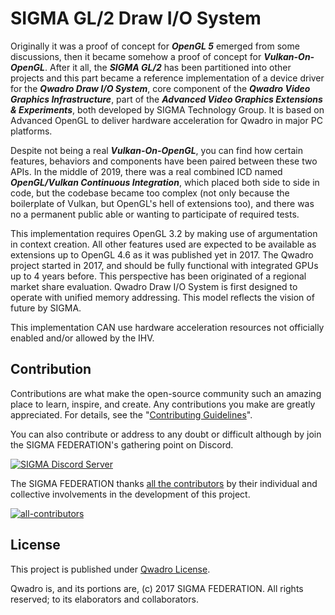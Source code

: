 # SIGMA GL/2 Draw I/O System
Originally it was a proof of concept for ***OpenGL 5*** emerged from some discussions, then it became somehow a proof of concept for ***Vulkan-On-OpenGL***. After it all, the ***SIGMA GL/2*** has been partitioned into other projects and this part became a reference implementation of a device driver for the ***Qwadro Draw I/O System***, core component of the ***Qwadro Video Graphics Infrastructure***, part of the ***Advanced Video Graphics Extensions & Experiments***, both developed by SIGMA Technology Group. It is based on Advanced OpenGL to deliver hardware acceleration for Qwadro in major PC platforms.

Despite not being a real ***Vulkan-On-OpenGL***, you can find how certain features, behaviors and components have been paired between these two APIs. In the middle of 2019, there was a real combined ICD named ***OpenGL/Vulkan Continuous Integration***, which placed both side to side in code, but the codebase became too complex (not only because the boilerplate of Vulkan, but OpenGL's hell of extensions too), and there was no a permanent public able or wanting to participate of required tests.

This implementation requires OpenGL 3.2 by making use of argumentation in context creation. All other features used are expected to be available as extensions up to OpenGL 4.6 as it was published yet in 2017. The Qwadro project started in 2017, and should be fully functional with integrated GPUs up to 4 years before. This perspective has been originated of a regional market share evaluation. Qwadro Draw I/O System is first designed to operate with unified memory addressing. This model reflects the vision of future by SIGMA.

This implementation CAN use hardware acceleration resources not officially enabled and/or allowed by the IHV.

## Contribution

Contributions are what make the open-source community such an amazing place to learn, inspire, and create. Any contributions you make are greatly appreciated. For details, see the "[Contributing Guidelines][contribute-guide]".

You can also contribute or address to any doubt or difficult although by join the SIGMA FEDERATION's gathering point on Discord.

[![SIGMA Discord Server](https://discord.com/api/guilds/349379672351571969/widget.png?style=banner2)](https://sigmaco.org/discord)

The SIGMA FEDERATION thanks [all the contributors][contributors] by their individual and collective involvements in the development of this project.

[![all-contributors](https://contrib.rocks/image?repo=sigmaco/tarzgl4&columns=16)][contributors]

## License

This project is published under [Qwadro License][license].

Qwadro is, and its portions are, (c) 2017 SIGMA FEDERATION. All rights reserved; to its elaborators and collaborators.

[license]: https://github.com/sigmaco/afx/blob/master/LICENSE.txt
[contributors]: https://github.com/sigmaco/tarzgl4/graphs/contributors
[contribute-guide]: https://github.com/sigmaco/qwadro/blob/master/docs/CONTRIBUTING.md
